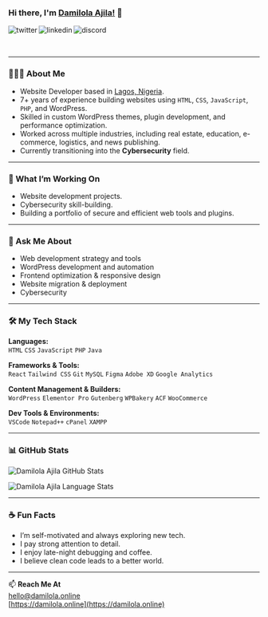 ### Hi there, I'm [Damilola Ajila!](https://damilola.online) 👋

<p>
<a href="https://twitter.com/_damilolasteven">
   <img align="left" alt="twitter" src="https://img.shields.io/badge/Twitter-1DA1F2?style=for-the-badge&logo=twitter&logoColor=white" />
</a>&nbsp;&nbsp;

<a href="https://www.linkedin.com/in/ajila/">
   <img align="left" alt="linkedin" src="https://img.shields.io/badge/LinkedIn-0077B5?style=for-the-badge&logo=linkedin&logoColor=white" />
</a>&nbsp;&nbsp;

<a href="#">
   <img align="left" alt="discord" src="https://img.shields.io/badge/Discord-7289DA?style=for-the-badge&logo=discord&logoColor=white" />
</a>
</p>

<br clear="all"/>

---

### 👨🏾‍💻 About Me

- Website Developer based in [Lagos, Nigeria](https://en.wikipedia.org/wiki/Lagos).
- 7+ years of experience building websites using `HTML`, `CSS`, `JavaScript`, `PHP`, and WordPress.
- Skilled in custom WordPress themes, plugin development, and performance optimization.
- Worked across multiple industries, including real estate, education, e-commerce, logistics, and news publishing.
- Currently transitioning into the **Cybersecurity** field.

---

### 🚀 What I’m Working On

- Website development projects.
- Cybersecurity skill-building.
- Building a portfolio of secure and efficient web tools and plugins.

---

### 💬 Ask Me About

- Web development strategy and tools
- WordPress development and automation
- Frontend optimization & responsive design
- Website migration & deployment
- Cybersecurity

---

### 🛠️ My Tech Stack

**Languages:**  
`HTML` `CSS` `JavaScript` `PHP` `Java`

**Frameworks & Tools:**  
`React` `Tailwind CSS` `Git` `MySQL` `Figma` `Adobe XD` `Google Analytics`

**Content Management & Builders:**  
`WordPress` `Elementor Pro` `Gutenberg` `WPBakery` `ACF` `WooCommerce`

**Dev Tools & Environments:**  
`VSCode` `Notepad++` `cPanel` `XAMPP`

---

### 📊 GitHub Stats

![Damilola Ajila GitHub Stats](https://github-readme-stats.vercel.app/api?username=spydhasage&show_icons=true&theme=radical)

![Damilola Ajila Language Stats](https://github-readme-stats.vercel.app/api/top-langs/?username=spydhasage&layout=compact&theme=radical)

---

### ☕ Fun Facts

- I’m self-motivated and always exploring new tech.
- I pay strong attention to detail.
- I enjoy late-night debugging and coffee.
- I believe clean code leads to a better world.

---

📫 **Reach Me At**  
[hello@damilola.online](mailto:hello@damilola.online)  
[https://damilola.online](https://damilola.online)

